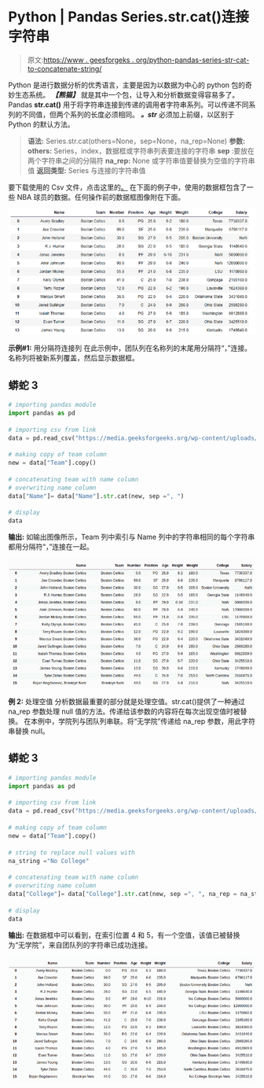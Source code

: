 # Python | Pandas Series.str.cat()连接字符串

> 原文:[https://www . geesforgeks . org/python-pandas-series-str-cat-to-concatenate-string/](https://www.geeksforgeeks.org/python-pandas-series-str-cat-to-concatenate-string/)

Python 是进行数据分析的优秀语言，主要是因为以数据为中心的 python 包的奇妙生态系统。 ***【熊猫】*** 就是其中一个包，让导入和分析数据变得容易多了。
Pandas **str.cat()** 用于将字符串连接到传递的调用者字符串系列。可以传递不同系列的不同值，但两个系列的长度必须相同。 ***。str*** 必须加上前缀，以区别于 Python 的默认方法。

> **语法:** Series.str.cat(others=None，sep=None，na_rep=None)
> **参数:**
> **others:** Series，index，数据框或字符串列表要连接的字符串
> **sep** :要放在两个字符串之间的分隔符
> **na_rep:** None 或字符串值要替换为空值的字符串值
> **返回类型:** Series 与连接的字符串值

要下载使用的 Csv 文件，点击这里的[。](https://media.geeksforgeeks.org/wp-content/uploads/nba.csv)
在下面的例子中，使用的数据框包含了一些 NBA 球员的数据。任何操作前的数据框图像附在下面。

![](img/2cc7b0cf2e146e4d4fe75b4e203a6063.png)

**示例#1:** 用分隔符连接列
在此示例中，团队列在名称列的末尾用分隔符“，”连接。名称列将被新系列覆盖，然后显示数据框。

## 蟒蛇 3

```py
# importing pandas module
import pandas as pd

# importing csv from link
data = pd.read_csv("https://media.geeksforgeeks.org/wp-content/uploads/nba.csv")

# making copy of team column
new = data["Team"].copy()

# concatenating team with name column
# overwriting name column
data["Name"]= data["Name"].str.cat(new, sep =", ")

# display
data
```

**输出:**
如输出图像所示，Team 列中索引与 Name 列中的字符串相同的每个字符串都用分隔符“，”连接在一起。

![](img/1b0f511f678c2f5cfc547913271c49a2.png)

**例 2:** 处理空值
分析数据最重要的部分就是处理空值。str.cat()提供了一种通过 na_rep 参数处理 null 值的方法。传递给该参数的内容将在每次出现空值时被替换。
在本例中，学院列与团队列串联。将“无学院”传递给 na_rep 参数，用此字符串替换 null。

## 蟒蛇 3

```py
# importing pandas module
import pandas as pd

# importing csv from link
data = pd.read_csv("https://media.geeksforgeeks.org/wp-content/uploads/nba.csv")

# making copy of team column
new = data["Team"].copy()

# string to replace null values with
na_string ="No College"

# concatenating team with name column
# overwriting name column
data["College"]= data["College"].str.cat(new, sep =", ", na_rep = na_string)

# display
data
```

**输出:**
在数据框中可以看到，在索引位置 4 和 5，有一个空值，该值已被替换为“无学院”，来自团队列的字符串已成功连接。

![](img/95daf7e6752a66c143da28459ac86c0c.png)